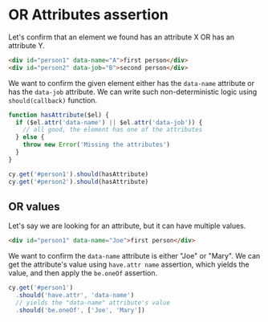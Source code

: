 # OR Attributes assertion

<!-- fiddle OR attributes -->

Let's confirm that an element we found has an attribute X OR has an attribute Y.

```html
<div id="person1" data-name="A">first person</div>
<div id="person2" data-job="B">second person</div>
```

We want to confirm the given element either has the `data-name` attribute or has the `data-job` attribute. We can write such non-deterministic logic using `should(callback)` function.

```js
function hasAttribute($el) {
  if ($el.attr('data-name') || $el.attr('data-job')) {
    // all good, the element has one of the attributes
  } else {
    throw new Error('Missing the attributes')
  }
}

cy.get('#person1').should(hasAttribute)
cy.get('#person2').should(hasAttribute)
```

<!-- fiddle-end -->

## OR values

<!-- fiddle OR values -->

Let's say we are looking for an attribute, but it can have multiple values.

```html
<div id="person1" data-name="Joe">first person</div>
```

We want to confirm the `data-name` attribute is either "Joe" or "Mary". We can get the attribute's value using `have.attr name` assertion, which yields the value, and then apply the `be.oneOf` assertion.

```js
cy.get('#person1')
  .should('have.attr', 'data-name')
  // yields the "data-name" attribute's value
  .should('be.oneOf', ['Joe', 'Mary'])
```

<!-- fiddle-end -->
